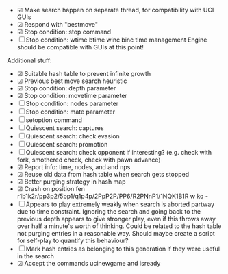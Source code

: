 - ☑ Make search happen on separate thread, for compatibility with UCI GUIs
- ☑ Respond with "bestmove"
- ☑ Stop condition: stop command
- ☐ Stop condition: wtime btime winc binc time management
Engine should be compatible with GUIs at this point!

Additional stuff:
- ☑ Suitable hash table to prevent infinite growth
- ☑ Previous best move search heuristic
- ☑ Stop condition: depth parameter
- ☑ Stop condition: movetime parameter
- ☐ Stop condition: nodes parameter
- ☐ Stop condition: mate parameter
- ☐ setoption command
- ☐ Quiescent search: captures
- ☐ Quiescent search: check evasion
- ☐ Quiescent search: promotion
- ☐ Quiescent search: check opponent if interesting? (e.g. check with fork, smothered check, check with pawn advance)
- ☑ Report info: time, nodes, and and nps
- ☑ Reuse old data from hash table when search gets stopped
- ☑ Better purging strategy in hash map
- ☑ Crash on position fen r1b1k2r/pp3p2/5bp1/q1p4p/2PpP2P/PP6/R2PNnP1/1NQK1B1R w kq -
- ☐ Appears to play extremely weakly when search is aborted partway due to time constraint. Ignoring
    the search and going back to the previous depth appears to give stronger play, even if this throws
    away over half a minute's worth of thinking. Could be related to the hash table not purging entries
    in a reasonable way. Should maybe create a script for self-play to quantify this behaviour?
- ☐ Mark hash entries as belonging to this generation if they were useful in the search
- ☑ Accept the commands ucinewgame and isready
